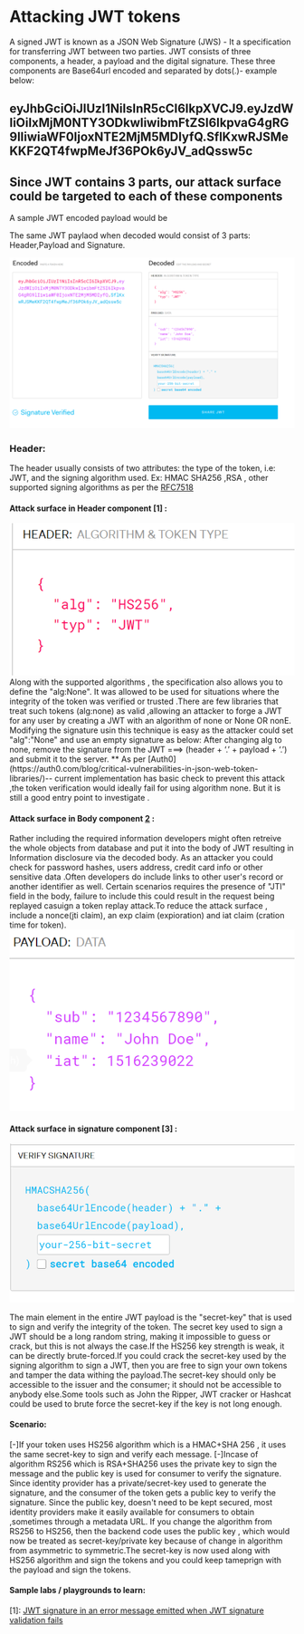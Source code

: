 # Attacking JWT tokens 

A signed JWT is known as a JSON Web Signature (JWS) - It a specification for transferring JWT between two parties.
JWT consists of three components, a header, a payload and the digital signature. These three components are Base64url encoded and separated by dots(.)- example below:
## eyJhbGciOiJIUzI1NiIsInR5cCI6IkpXVCJ9.eyJzdWIiOiIxMjM0NTY3ODkwIiwibmFtZSI6IkpvaG4gRG9lIiwiaWF0IjoxNTE2MjM5MDIyfQ.SflKxwRJSMeKKF2QT4fwpMeJf36POk6yJV_adQssw5c 
## Since JWT contains  3 parts, our attack surface could be targeted to each of these components
A sample JWT encoded payload would be 

The same JWT paylaod  when decoded would consist of 3 parts: Header,Payload and Signature.

<img src="jwt.io.PNG"/>

### Header:
 The header usually consists of two attributes: the type of the token, i.e: JWT, and the signing algorithm used. Ex: HMAC SHA256 ,RSA , other supported signing algorithms as per the [RFC7518](https://tools.ietf.org/html/rfc7518#section-3)
 

 
#### Attack surface in Header component [1] :
 <img src="header.PNG"/>
Along with the supported algorithms , the specification also allows you to define the "alg:None". It was allowed to be used for situations where the integrity of the token was verified or trusted .There are few libraries  that treat such tokens (alg:none) as valid ,allowing an attacker to forge a JWT for any user by creating a JWT with an algorithm of none or None OR nonE. Modifying the signature usin this technique is easy as the attacker could set "alg":"None" and use an empty signature as below:
After changing alg to none, remove the signature from the JWT ===> (header + ‘.’ + payload + ‘.’) and submit it to the server.
** As per [Auth0](https://auth0.com/blog/critical-vulnerabilities-in-json-web-token-libraries/)-- current implementation  has basic check to prevent this attack ,the token verification would ideally fail for using algorithm none. But it is still a good entry point to investigate .


  
#### Attack surface in Body component [2] :
Rather including the required information developers might often retreive the whole objects from database and put it into the body of JWT resulting in Information disclosure via  the decoded body. As an attacker you could check for password hashes, users address, credit card info or other sensitive data .Often developers do include links to other user's record or another identifier as well.
Certain scenarios requires the presence of  "JTI" field in the body, failure to include this could result in the request being replayed casuign a token replay attack.To reduce the attack surface , include a nonce(jti claim), an exp claim (expioration) and iat claim (cration time for token).
  <img src="body.PNG"/>

#### Attack surface in signature component [3] :
 <img src="signature.PNG"/>

The main element in the entire JWT payload is the "secret-key" that is used to sign and verify the integrity of the token.
The secret key used to sign a JWT should be a long random string, making it impossible to guess or crack, but this is not always the case.If the HS256 key strength is weak, it can be directly brute-forced.If you could crack the secret-key used by the signing algorithm to sign a JWT, then you are free to sign your own tokens and tamper the data withing the payload.The secret-key should only be accessible to the issuer and the consumer; it should not be accessible to anybody else.Some tools such as John the Ripper, JWT cracker or Hashcat could be used to brute force the secret-key if the key is not long enough.
#### Scenario:
[-]If your token uses HS256 algorithm which is a HMAC+SHA 256 , it uses the same secret-key to sign and verify each message.
[-]Incase of algorithm RS256 which is RSA+SHA256 uses the private key to sign the message and the public key is used for consumer to verify the signature.
Since identity provider has a private/secret-key used to generate the signature, and the consumer of the token gets a public key to verify the signature. Since the public key, doesn't need to be kept secured, most identity providers make it easily available for consumers to obtain ,sometimes through a metadata URL.
If you change the algorithm from RS256 to HS256, then the backend code uses the public key , which would now be treated as secret-key/private key because of change in algorithm from asymmetric to symmetric.The secret-key is now used along with HS256 algorithm and sign the tokens and you could keep tameprign with the payload and sign the tokens.

#### Sample labs / playgrounds to learn:
[1]: [JWT signature in an error message emitted when JWT signature validation fails](https://auth0.com/docs/security/cve-2019-7644)

[2]: [Auth-Labs](https://authlab.digi.ninja/JWT_Cracking)



